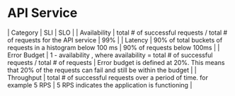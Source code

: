 # API Service                                                                                                         

| Category       | SLI                                                                                                  | SLO                                                                                                           |
| Availability   | total # of successful requests / total # of requests for the API service                             | 99%                                                                                                           |
| Latency        | 90% of total buckets of requests in a histogram below 100 ms                                         | 90% of requests below 100ms                                                                                   |
| Error Budget   | 1 - availability       , where availability = total # of successful requests / total # of requests   | Error budget is defined at 20%. This means that 20% of the requests can fail and still be within the budget   |
| Throughput     | total # of successful requests over a period of time. for example 5 RPS                              | 5 RPS indicates the application is functioning                                                                |


